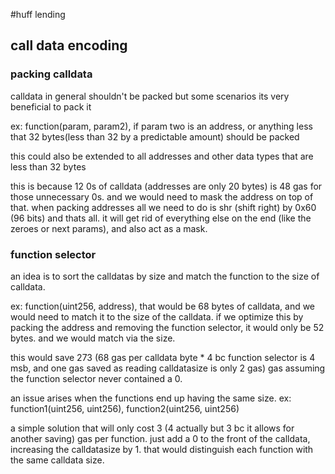 #huff lending

## call data encoding
### packing calldata
calldata in general shouldn't be packed but some scenarios its very beneficial to pack it

ex: function(param, param2), if param two is an address, or anything less that 32 bytes(less than 32 by a predictable amount) should be packed

this could also be extended to all addresses and other data types that are less than 32 bytes

this is because 12 0s of calldata (addresses are only 20 bytes) is 48 gas for those unnecessary 0s. and we would need to mask the address on top of that. when packing
addresses all we need to do is shr (shift right) by 0x60 (96 bits) and thats all. it will get rid of everything else on the end (like the zeroes or next params), and also act as a mask.
### function selector
an idea is to sort the calldatas by size and match the function to the size of calldata.

ex: function(uint256, address), that would be 68 bytes of calldata, and we would need to match it to the size of the calldata. if we optimize this by packing the address and removing the function selector, it would only be 52 bytes. and we would match via the size. 

this would save 273 (68 gas per calldata byte * 4 bc function selector is 4 msb, and one gas saved as reading calldatasize is only 2 gas) gas assuming the function selector never contained a 0.

an issue arises when the functions end up having the same size. ex: function1(uint256, uint256), function2(uint256, uint256)

a simple solution that will only cost 3 (4 actually but 3 bc it allows for another saving) gas per function. just add a 0 to the front of the calldata, increasing the calldatasize by 1. that would distinguish each function with the same calldata size. 